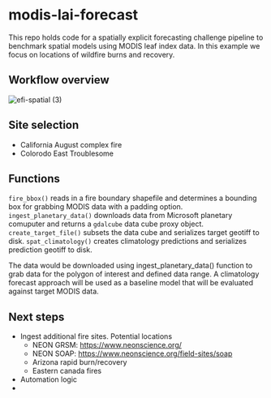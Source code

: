 # modis-lai-forecast

This repo holds code for a spatially explicit forecasting challenge pipeline to benchmark spatial models using MODIS leaf index data. In this example we focus on locations of wildfire burns and recovery.

## Workflow overview
![efi-spatial (3)](https://github.com/eco4cast/modis-lai-forecast/assets/16726030/8e9b7eb5-62ca-4a7f-9df1-a5c09bd569b2)


## Site selection
- California August complex fire
- Colorodo East Troublesome

## Functions
`fire_bbox()` reads in a fire boundary shapefile and determines a bounding box for grabbing MODIS data with a padding option.
`ingest_planetary_data()` downloads data from Microsoft planetary comuputer and returns a `gdalcube` data cube proxy object.
`create_target_file()` subsets the data cube and serializes target geotiff to disk. 
`spat_climatology()` creates climatology predictions and serializes prediction geotiff to disk.


The data would be downloaded using ingest_planetary_data() function to grab data for the polygon of interest and defined data range. A climatology forecast approach will be used as a baseline model that will be evaluated against target MODIS data. 

## Next steps
- Ingest additional fire sites. Potential locations
    - NEON GRSM: https://www.neonscience.org/
    - NEON SOAP: https://www.neonscience.org/field-sites/soap 
    - Arizona rapid burn/recovery
    - Eastern canada fires
- Automation logic
- 
